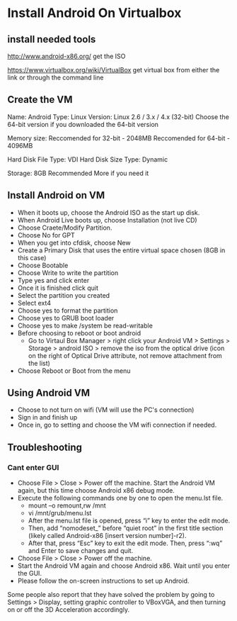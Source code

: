 # Install Android On Virtualbox

## install needed tools
http://www.android-x86.org/ get the ISO

https://www.virtualbox.org/wiki/VirtualBox get virtual box from either the link or through the command line

## Create the VM
Name: Android
Type: Linux
Version: Linux 2.6 / 3.x / 4.x (32-bit)    Choose the 64-bit version if you downloaded the 64-bit version

Memory size:
Reccomended for 32-bit - 2048MB
Reccomended for 64-bit - 4096MB

Hard Disk File Type: VDI
Hard Disk Size Type: Dynamic

Storage: 8GB Recommended More if you need it

## Install Android on VM
+ When it boots up, choose the Android ISO as the start up disk.
+ When Android Live boots up, choose Installation (not live CD)
+ Choose Craete/Modify Partition.
+ Choose No for GPT
+ When you get into cfdisk, choose New
+ Create a Primary Disk that uses the entire virtual space chosen (8GB in this case)
+ Choose Bootable
+ Choose Write to write the partition
+ Type yes and click enter
+ Once it is finished click quit
+ Select the partition you created
+ Select ext4
+ Choose yes to format the partition
+ Choose yes to GRUB boot loader
+ Choose yes to make /system be read-writable
+ Before choosing to reboot or boot android
  + Go to Virtaul Box Manager > 
          right click your Android VM > 
          Settings > 
          Storage > 
          android ISO > 
          remove the iso from the optical drive (icon on the right of Optical Drive attribute, not remove attachment from the list)
+ Choose Reboot or Boot from the menu

## Using Android VM
+ Choose to not turn on wifi (VM will use the PC's connection)
+ Sign in and finish up
+ Once in, go to setting and choose the VM wifi connection if needed.

## Troubleshooting

### Cant enter GUI
+ Choose File > Close > Power off the machine. Start the Android VM again, but this time choose Android x86 debug mode.
+ Execute the following commands one by one to open the menu.lst file.
  + mount –o remount,rw /mnt
  + vi /mnt/grub/menu.lst
  + After the menu.lst file is opened, press “i” key to enter the edit mode. 
  + Then, add “nomodeset_” before “quiet root” in the first title section (likely called Android-x86 \[insert version number]-r2). 
  + After that, press “Esc” key to exit the edit mode. Then, press “:wq” and Enter to save changes and quit.
+ Choose File > Close > Power off the machine. 
+ Start the Android VM again and choose Android x86. Wait until you enter the GUI. 
+ Please follow the on-screen instructions to set up Android.

Some people also report that they have solved the problem by going to Settings > Display, setting graphic controller to VBoxVGA, and then turning on or off the 3D Acceleration accordingly.
